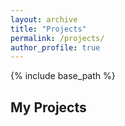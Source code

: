 ```yaml
---
layout: archive
title: "Projects"
permalink: /projects/
author_profile: true
---
```


{% include base_path %}

## My Projects